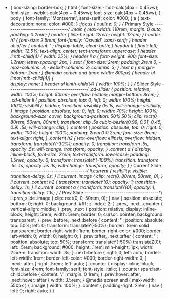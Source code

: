 <!-- The styling of the original developer here for comparison -->
<!-- My notes end with initial "S" -->


* {
	box-sizing: border-box;
}
html {
  font-size: -moz-calc(4px + 0.45vw);
  font-size: -webkit-calc(4px + 0.45vw);
	font-size: calc(4px + 0.45vw);
}
body {
	font-family: 'Montserrat', sans-serif;
	color: #000;
}
a {
	text-decoration: none;
	color: #000;
}
*:focus {
  outline: 0;
}
/* Primary Style 
--------------------------------*/ <!-- Section meanings made clearer S -->
.main {
	max-width: 110rem;
	margin: 0 auto;
	padding: 0 2rem;
}
header {
	line-height: 12rem;
	height: 12rem;
}
header h1 {
	font-size: 2.5rem;
	font-family: 'Oswald', sans-serif;
}
header ul::after {
	content: '';
	display: table;
	clear: both;
}
header li {
	float: left;
	width: 12.5%;
	text-align: center;
	text-transform: uppercase;
}
header li:nth-child(4) {
	width: 25%;
}
header li a {
	font-weight: 900;
	font-size: 1.2rem;
	letter-spacing: 2px;
}
.text {     <!-- Possibly leftover code. No text class in og markup. Removed. S -->
	font-size: 2rem;
	padding: 2rem 0;
	-moz-columns: 3;
	-webkit-columns: 3;
	columns: 3;
}
.text p {       <!-- Same -->
	margin-bottom: 2rem;
}                                      <!-- Design flip to mobile first S -->
@media screen and (max-width: 800px) { <!-- Changed to standard breakpoints S -->
	header ul li:not(:nth-child(4)) {   
		display: none;
	}
	header ul li:nth-child(4) {
		width: 100%;
	}
}
/* Slider Style
--------------------------------------*/
.cd-slider {
	position: relative;
	width: 100%;
	height: 50rem;
	overflow: hidden;
	margin-bottom: 8rem; 
} <!-- spacing properties now use em when possible S --> <!-- rem for fonts -->
.cd-slider li {
	position: absolute;
	top: 0;
	left: 0;
	width: 100%;
	height: 100%;
	visibility: hidden;
	transition: visibility 0s 1s;
  will-change: visibility;
}
.image {
	position: absolute;
	top: 0;
	left: 0;
	width: 70%;
	height: 100%;
	background-size: cover;
	background-position: 50% 50%;
	clip: rect(0, 80rem, 50rem, 80rem);
	transition: clip .5s cubic-bezier(0.99, 0.01, 0.45, 0.9) .5s;
  will-change: clip;
}
.content {
	position: absolute;
	top: 0;
	right: 0;
	width: 100%;
	height: 100%;
	padding: 2rem 0 0 2rem;
	font-size: 9rem;
	text-align: right;
}
.content h2 {
	text-overflow: ellipsis;
	overflow: hidden;
	transform: translateY(-30%);
	opacity: 0;
	transition: transform .5s, opacity .5s;
  will-change: transform, opacity;
}
.content a {
	display: inline-block;
	font-size: 2rem;
	text-transform: lowercase;
	padding: 1.5rem;
	opacity: 0;
	transform: translateY(-100%);
	transition: transform .5s .1s, opacity .5s .1s;
  will-change: transform, opacity;
}
/* Current Slide 
-------------------------------------*/
li.current {
	visibility: visible;
	transition-delay: 0s;
}
li.current .image {
	clip: rect(0, 80rem, 50rem, 0);
}
li.current .content h2 {
	transform: translateY(0);
	opacity: 1;
	transition-delay: 1s;
}
li.current .content a {
	transform: translateY(0);
	opacity: 1;
	transition-delay: 1.1s;
}
/* Prev Slide 
------------------------------------*/
li.prev_slide .image {
	clip: rect(0, 0, 50rem, 0);
}
nav {
	position: absolute;
	bottom: 0;
	right: 0;
	background: #fff;
	z-index: 2;
}
.prev, .next, .counter {
	vertical-align: middle;
}
.prev, .next {
	position: relative;
	display: inline-block;
	height: 5rem;
	width: 5rem;
  border: 0;
  cursor: pointer;
  background: transparent;
}
.prev::before, .next::before {
	content: '';
	position: absolute;
	top: 50%;
  left: 0;
	transform: translateY(-50%);
	border: .8rem solid transparent;
	border-right-width: 1rem;
	border-right-color: #000;
	border-left-width: 0;
	width: 0;
	height: 0;
}
.prev::after, .next::after {
	content: '';
	position: absolute;
	top: 50%;
	transform: translateY(-50%) translateZ(0);
	left: .5rem;
	background: #000;
	height: .1rem;
	min-height: 1px;
	width: 2.5rem;
	transition: width .3s;
}
.next::before {
	right: 0;
  left: auto;
	border-left-width: 1rem;
	border-left-color: #000;
	border-right-width: 0;
}
.next::after {
	right: .5rem;
	left: auto;
}
.counter {
	display: inline-block;
	font-size: 4rem;
	font-family: serif;
	font-style: italic;
}
.counter span:last-child::before {
	content: '/';
	margin: 0 1rem;
}
.prev:hover::after, .next:hover::after {
	width: 3.5rem;
}
@media screen and ( max-width: 550px ) {
	.image { width: 100%; }
	.content { padding-right: 2rem; }
	nav { left: 0; right: auto; }
}